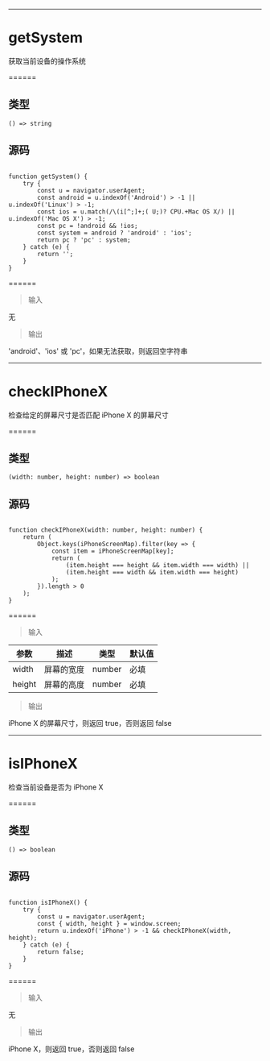 

------

# getSystem

获取当前设备的操作系统

======

## 类型

```
() => string
```

## 源码

```

function getSystem() {
    try {
        const u = navigator.userAgent;
        const android = u.indexOf('Android') > -1 || u.indexOf('Linux') > -1;
        const ios = u.match(/\(i[^;]+;( U;)? CPU.+Mac OS X/) || u.indexOf('Mac OS X') > -1;
        const pc = !android && !ios;
        const system = android ? 'android' : 'ios';
        return pc ? 'pc' : system;
    } catch (e) {
        return '';
    }
}
```

======

> 输入

无

> 输出

'android'、'ios' 或 'pc'，如果无法获取，则返回空字符串

------

# checkIPhoneX

检查给定的屏幕尺寸是否匹配 iPhone X 的屏幕尺寸

======

## 类型

```
(width: number, height: number) => boolean
```

## 源码

```

function checkIPhoneX(width: number, height: number) {
    return (
        Object.keys(iPhoneScreenMap).filter(key => {
            const item = iPhoneScreenMap[key];
            return (
                (item.height === height && item.width === width) ||
                (item.height === width && item.width === height)
            );
        }).length > 0
    );
}
```

======

> 输入

|参数|描述|类型|默认值|
|----------|-------------|------|------|
|width|屏幕的宽度|number|必填|
|height|屏幕的高度|number|必填|

> 输出

iPhone X 的屏幕尺寸，则返回 true，否则返回 false

------

# isIPhoneX

检查当前设备是否为 iPhone X

======

## 类型

```
() => boolean
```

## 源码

```

function isIPhoneX() {
    try {
        const u = navigator.userAgent;
        const { width, height } = window.screen;
        return u.indexOf('iPhone') > -1 && checkIPhoneX(width, height);
    } catch (e) {
        return false;
    }
}
```

======

> 输入

无

> 输出

iPhone X，则返回 true，否则返回 false
